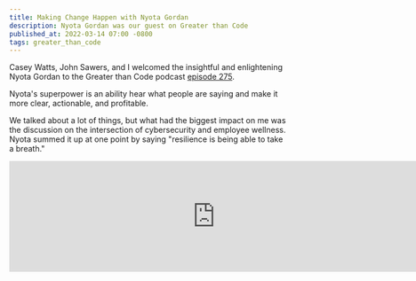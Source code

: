 ```yaml
---
title: Making Change Happen with Nyota Gordan
description: Nyota Gordan was our guest on Greater than Code
published_at: 2022-03-14 07:00 -0800
tags: greater_than_code
---
```


Casey Watts, John Sawers, and I welcomed the insightful and enlightening Nyota
Gordan to the Greater than Code podcast [episode
275](https://www.greaterthancode.com/making-change-happen-why-not-you).

Nyota's superpower is an ability hear what people are saying and make it more
clear, actionable, and profitable.

We talked about a lot of things, but what had the biggest impact on me was the
discussion on the intersection of cybersecurity and employee wellness. Nyota
summed it up at one point by saying "resilience is being able to take a breath."

<iframe src="https://player.fireside.fm/v2/nERs6yQ-+CF5WpS5g?theme=dark" width="740" height="200" frameborder="0" scrolling="no"></iframe>
